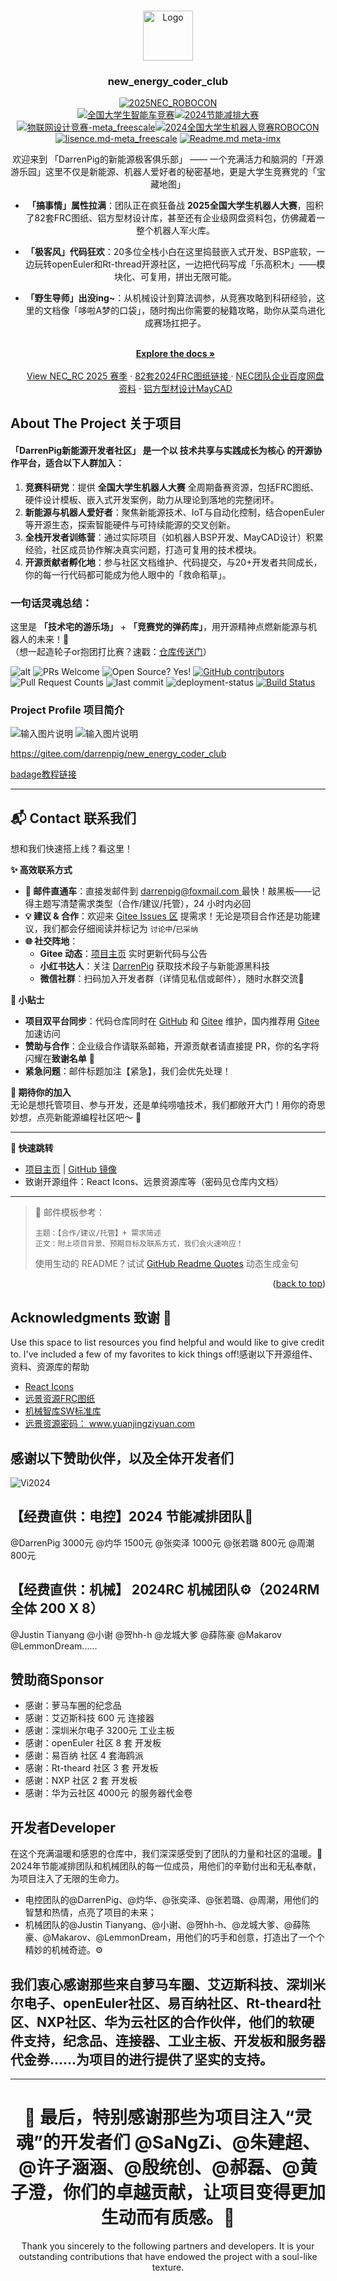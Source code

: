 <!-- Improved compatibility of back to top link: See: https://github.com/othneildrew/Best-README-Template/pull/73 -->
<a id="readme-top"></a>
<!--
*** Thanks for checking out the new_energy_coder_club. If you have a suggestion
*** that would make this better, please fork the repo and create a pull request
*** or simply open an issue with the tag "enhancement".
*** Don't forget to give the project a star!
*** Thanks again! Now go create something AMAZING! :D
***![团队240702fame](Image/240802Coder_Club%E5%9B%A2%E9%98%9F%E5%88%9D%E6%AD%A5%E6%9E%84%E6%88%90%20%E6%AC%A2%E8%BF%8E%E6%9D%A5%E5%88%B0%20DarrenPig%20%E7%9A%84%E4%BB%93%E5%BA%93%EF%BC%81.png)
-->

<!-- PROJECT SHIELDS -->
<!--
*** I'm using markdown "reference style" links for readability.
*** Reference links are enclosed in brackets [ ] instead of parentheses ( ).
*** See the bottom of this document for the declaration of the reference variables
*** for contributors-url, forks-url, etc. This is an optional, concise syntax you may use.
*** https://www.markdownguide.org/basic-syntax/#reference-style-links
-->

<!-- PROJECT LOGO -->
<br />
<div align="center">
  <a href="https://gitee.com/darrenpig/new_energy_coder_club">
    <img src="Image/Logo.png" alt="Logo" width="80" height="80">
  </a>
  <h3 align="center">new_energy_coder_club</h3>

[![2025NEC_ROBOCON](https://img.shields.io/badge/2025NEC_全国机器人大赛ROBOCON-仓库-blue)](https://gitee.com/darrenpig/new_energy_coder_club/tree/master/2025%E5%85%A8%E5%9B%BD%E6%9C%BA%E5%99%A8%E4%BA%BA%E7%AB%9E%E8%B5%9B-ROBOCON)  
[![全国大学生智能车竞赛](https://img.shields.io/badge/2024全国大学生智能车竞赛-智能车室外赛比赛-ddff9a)](https://gitee.com/darrenpig/new_energy_coder_club/tree/master/2024%E6%99%BA%E8%83%BD%E8%BD%A6%E5%AE%A4%E5%A4%96%E8%B5%9B%E6%AF%94%E8%B5%9B)[![2024节能减排大赛](https://img.shields.io/badge/节能减排大赛-仓库-blue)](https://gitee.com/darrenpig/new_energy_coder_club/tree/master/2024%E8%8A%82%E8%83%BD%E5%87%8F%E6%8E%92%E5%A4%A7%E8%B5%9B_Nearlink%E5%B0%8F%E8%BD%A6)         [![物联网设计竞赛-meta_freescale](https://img.shields.io/badge/物联网设计竞赛-仓库-brightgreen)](https://gitee.com/darrenpig/new_energy_coder_club/tree/master/2024%E7%89%A9%E8%81%94%E7%BD%91%E8%AE%BE%E8%AE%A1%E7%AB%9E%E8%B5%9B_Huawei%E6%95%B0%E9%80%9A)[![2024全国大学生机器人竞赛ROBOCON](https://img.shields.io/badge/ROBOCON竞赛-全国大学生机器人竞赛-172a88)](https://gitee.com/darrenpig/new_energy_coder_club/tree/master/2024%E5%85%A8%E5%9B%BD%E6%9C%BA%E5%99%A8%E4%BA%BA%E7%AB%9E%E8%B5%9B_ROBOCON)
[![lisence.md-meta_freescale](https://img.shields.io/badge/lisence.md-Markdown-violet
)](https://gitee.com/darrenpig/new_energy_coder_club/blob/master/LICENSE.md)
[![Readme.md meta-imx](https://img.shields.io/badge/Readme.md-Markdown-8A2BE2
)](https://gitee.com/darrenpig/new_energy_coder_club/blob/master/README.md)

  <p align="center">
欢迎来到 「DarrenPig的新能源极客俱乐部」 —— 一个充满活力和脑洞的「开源游乐园」这里不仅是新能源、机器人爱好者的秘密基地，更是大学生竞赛党的「宝藏地图」  

- **「搞事情」属性拉满**：团队正在疯狂备战 **2025全国大学生机器人大赛**，囤积了82套FRC图纸、铝方型材设计库，甚至还有企业级网盘资料包，仿佛藏着一整个机器人军火库。  
- **「极客风」代码狂欢**：20多位全栈小白在这里捣鼓嵌入式开发、BSP底软，一边玩转openEuler和Rt-thread开源社区，一边把代码写成「乐高积木」——模块化、可复用，拼出无限可能。  
- **「野生导师」出没ing~**：从机械设计到算法调参，从竞赛攻略到科研经验，这里的文档像「哆啦A梦的口袋」，随时掏出你需要的秘籍攻略，助你从菜鸟进化成赛场扛把子。 


    <br />
    <a href="https://gitee.com/darrenpig/new_energy_coder_club"><strong>Explore the docs »</strong></a>
    <br />
    <br />
    <a href="https://gitee.com/darrenpig/new_energy_coder_club/tree/master/2025%E5%85%A8%E5%9B%BD%E6%9C%BA%E5%99%A8%E4%BA%BA%E7%AB%9E%E8%B5%9B-ROBOCON">View NEC_RC 2025 赛季</a>
    ·
    <a href="https://pan.baidu.com/s/1zgAP8AmdhWhqjbqm_c0mog?pwd=v72M">82套2024FRC图纸链接 </a>
    ·
    <a href="https://pan.baidu.com/s/1W2RayBVYXKY17Z5m9e7jlA?pwd=veww">NEC团队企业百度网盘资料</a>
    ·
    <a href="https://pan.baidu.com/s/1NcGkC6xRrA6sJ226mdPGIA?pwd=6yq5">铝方型材设计MayCAD</a>
  </p>
</div>

<!-- Follow is usage -->
<!-- TABLE OF CONTENTS -->


<!-- ABOUT THE PROJECT -->
## About The Project 关于项目
#### **「DarrenPig新能源开发者社区」** 是一个以 **技术共享与实践成长为核心** 的开源协作平台，适合以下人群加入：  

1. **竞赛科研党**：提供 **全国大学生机器人大赛** 全周期备赛资源，包括FRC图纸、硬件设计模板、嵌入式开发案例，助力从理论到落地的完整闭环。  
2. **新能源与机器人爱好者**：聚焦新能源技术、IoT与自动化控制，结合openEuler等开源生态，探索智能硬件与可持续能源的交叉创新。  
3. **全栈开发者训练营**：通过实际项目（如机器人BSP开发、MayCAD设计）积累经验，社区成员协作解决真实问题，打造可复用的技术模块。  
4. **开源贡献者孵化地**：参与社区文档维护、代码提交，与20+开发者共同成长，你的每一行代码都可能成为他人眼中的「救命稻草」。  
### 一句话灵魂总结：  

这里是 **「技术宅的游乐场」** + **「竞赛党的弹药库」**，用开源精神点燃新能源与机器人的未来！🚀  
（想一起造轮子or抱团打比赛？速戳：[仓库传送门](https://gitee.com/darrenpig/new_energy_coder_club)）


![alt](https://img.shields.io/badge/license-CIT-green?logo=dark-green) ![PRs Welcome](https://img.shields.io/badge/PRs-Welcome-success) ![Open Source? Yes!](https://badgen.net/badge/Open%20Source%20%3F/Yes%21/blue?icon=github) [![GitHub contributors](https://img.shields.io/github/contributors/shravan20/github-readme-quotes.svg)](https://github.com/Darrenpig/new_energy_coder_club/graphs/contributors) 
![Pull Request Counts](https://img.shields.io/bitbucket/pr/darrenpig/new_energy_coder_club)
![last commit](https://img.shields.io/github/last-commit/Darrenpig/new_energy_coder_club) 
![deployment-status](https://img.shields.io/website?url=https%3A%2F%2Darrenpig/new_energy_coder_club%2Fquote) [![Build Status](https://travis-ci.org/joemccann/dillinger.svg?branch=master)](https://github.com/Darrenpig/new_energy_coder_club)
### Project Profile 项目简介
![输入图片说明](Image/NEC%20roadmap.png)
![输入图片说明](Image/2024%20Year-end%20group%20photo.png)
<!--![product-screenshot](Image/240802Coder_Club%E5%9B%A2%E9%98%9F%E5%88%9D%E6%AD%A5%E6%9E%84%E6%88%90%20%E6%AC%A2%E8%BF%8E%E6%9D%A5%E5%88%B0%20DarrenPig%20%E7%9A%84%E4%BB%93%E5%BA%93%EF%BC%81.png)
-->


https://gitee.com/darrenpig/new_energy_coder_club

                        
[badage教程链接](https://blog.csdn.net/m0_74037814/article/details/139511804)

---

<!-- CONTACT -->
## 📬 **Contact 联系我们**  
想和我们快速搭上线？看这里！  

**✨ 高效联系方式**  

- **📩 邮件直通车**：直接发邮件到 [darrenpig@foxmail.com ](mailto:darrenpig@foxmail.com ) 最快！敲黑板——记得主题写清楚需求类型（合作/建议/托管），24 小时内必回   
- **💡 建议 & 合作**：欢迎来 [Gitee Issues 区](https://gitee.com/darrenpig/new_energy_coder_club/issues ) 提需求！无论是项目合作还是功能建议，我们都会仔细阅读并标记为 `讨论中`/`已采纳`   
- **🌐 社交阵地**：  
  - **Gitee 动态**：[项目主页](https://gitee.com/darrenpig/new_energy_coder_club ) 实时更新代码与公告  
  - **小红书达人**：关注 [DarrenPig](https://xiaohongshu.com/darrenpig ) 获取技术段子与新能源黑科技  
  - **微信社群**：扫码加入开发者群（详情见私信或邮件），随时水群交流💬  

**🚀 小贴士**  

- **项目双平台同步**：代码仓库同时在 [GitHub](https://github.com/Darrenpig/new_energy_coder_club ) 和 [Gitee](https://gitee.com/darrenpig/new_energy_coder_club) 维护，国内推荐用 [Gitee](https://gitee.com/darrenpig/new_energy_coder_club) 加速访问   
- **赞助与合作**：企业级合作请联系邮箱，开源贡献者请直接提 PR，你的名字将闪耀在**致谢名单** 🌟  
- **紧急问题**：邮件标题加注【紧急】，我们会优先处理！  

**🙌 期待你的加入**  
无论是想托管项目、参与开发，还是单纯唠嗑技术，我们都敞开大门！用你的奇思妙想，点亮新能源编程社区吧～ 🚀  

---

**🔗 快速跳转**  

- [项目主页](https://gitee.com/darrenpig/new_energy_coder_club ) | [GitHub 镜像](https://github.com/Darrenpig/new_energy_coder_club )  
- 致谢开源组件：React Icons、远景资源库等（密码见仓库内文档）   

---

> 💌 邮件模板参考：  
>
> ```  
> 主题：【合作/建议/托管】+ 需求简述  
> 正文：附上项目背景、预期目标及联系方式，我们会火速响应！  
> ```
>
> 使用生动的 README？试试 [GitHub Readme Quotes](https://gitcode.com/gh_mirrors/gi/github-readme-quotes ) 动态生成金句 


<p align="right">(<a href="#readme-top">back to top</a>)</p>


<!-- ACKNOWLEDGMENTS -->
## Acknowledgments 致谢 📂
Use this space to list resources you find helpful and would like to give credit to. I've included a few of my favorites to kick things off!感谢以下开源组件、资料、资源库的帮助

* [React Icons](https://react-icons.github.io/react-icons/search)
* [远景资源FRC图纸](http://pan.baidu.com/s/1zgAP8AmdhWhqjbqm_c0mog?pwd=v72M)
* [机械智库SW标准库](https://shop128404759.taobao.com/)
* [远景资源密码： www.yuanjingziyuan.com  ](https://yuanjingziyuan.com/)
## 感谢以下赞助伙伴，以及全体开发者们
![Vi2024](Image/Warehouse%20Member%20Advocacy%20Vi2024.png)
## 【经费直供：电控】2024 节能减排团队🌱
@DarrenPig 3000元 @灼华 1500元 @张奕泽 1000元 @张若璐 800元 @周潮 800元

## 【经费直供：机械】 2024RC 机械团队⚙️（2024RM 全体 200 X 8）
 @Justin Tianyang @小谢 @贺hh-h @龙城大爹 @薛陈豪 @Makarov @LemmonDream......
## 赞助商Sponsor
-  感谢：萝马车圈的纪念品
-  感谢：艾迈斯科技 600 元 连接器
-  感谢：深圳米尔电子 3200元 工业主板
-  感谢：openEuler 社区  8 套 开发板
-  感谢：易百纳 社区 4 套海鸥派
-  感谢：Rt-theard 社区 3 套 开发板
-  感谢：NXP 社区 2 套 开发板
-  感谢：华为云社区 4000元 的服务器代金卷
## 开发者Developer
在这个充满温暖和感恩的仓库中，我们深深感受到了团队的力量和社区的温暖。🌱 2024年节能减排团队和机械团队的每一位成员，用他们的辛勤付出和无私奉献，为项目注入了无限的生命力。
- 电控团队的@DarrenPig、@灼华、@张奕泽、@张若璐、@周潮，用他们的智慧和热情，点亮了项目的未来；
- 机械团队的@Justin Tianyang、@小谢、@贺hh-h、@龙城大爹、@薛陈豪、@Makarov、@LemmonDream，用他们的巧手和创意，打造出了一个个精妙的机械奇迹。⚙️

## 我们衷心感谢那些来自萝马车圈、艾迈斯科技、深圳米尔电子、openEuler社区、易百纳社区、Rt-theard社区、NXP社区、华为云社区的合作伙伴，他们的软硬件支持，纪念品、连接器、工业主板、开发板和服务器代金券......为项目的进行提供了坚实的支持。
---
<div align="center">  </p>


# 🎁 最后，特别感谢那些为项目注入“灵魂”的开发者们 @SaNgZi、@朱建超、@许子涵涵、@殷统创、@郝磊、@黄子澄，你们的卓越贡献，让项目变得更加生动而有质感。🎨
Thank you sincerely to the following partners and developers. It is your outstanding contributions that have endowed the project with a soul-like texture.